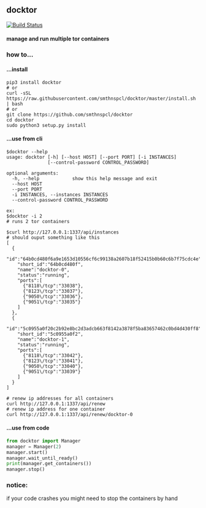 ## docktor
[![Build Status](https://build.eberlein.io/buildStatus/icon?job=python_docktor)](https://build.eberlein.io/job/python_docktor/)
#### manage and run multiple tor containers

### how to...
#### ...install
```shell script
pip3 install docktor
# or
curl -sSL https://raw.githubusercontent.com/smthnspcl/docktor/master/install.sh | bash
# or
git clone https://github.com/smthnspcl/docktor
cd docktor
sudo python3 setup.py install
```
#### ...use from cli
```shell script
$docktor --help
usage: docktor [-h] [--host HOST] [--port PORT] [-i INSTANCES]
               [--control-password CONTROL_PASSWORD]

optional arguments:
  -h, --help            show this help message and exit
  --host HOST
  --port PORT
  -i INSTANCES, --instances INSTANCES
  --control-password CONTROL_PASSWORD

ex:
$docktor -i 2
# runs 2 tor containers

$curl http://127.0.0.1:1337/api/instances
# should ouput something like this
[
  {
    "id":"64b0cd480f6a9e1653d10556cf6c99138a2607b18f52415b0b60c6b7f75cdc4e",
    "short_id":"64b0cd480f",
    "name":"docktor-0",
    "status":"running",
    "ports":[
      {"8118\/tcp":"33038"},
      {"8123\/tcp":"33037"},
      {"9050\/tcp":"33036"},
      {"9051\/tcp":"33035"}
    ]
  },
  {
    "id":"5c0955a0f20c2b92e8bc2d3adcb663f8142a3878f5ba83657462c0bd4d430ff8",
    "short_id":"5c0955a0f2",
    "name":"docktor-1",
    "status":"running",
    "ports":[
      {"8118\/tcp":"33042"},
      {"8123\/tcp":"33041"},
      {"9050\/tcp":"33040"},
      {"9051\/tcp":"33039"}
    ]
  }
]

# renew ip addresses for all containers
curl http://127.0.0.1:1337/api/renew
# renew ip address for one container
curl http://127.0.0.1:1337/api/renew/docktor-0
```

#### ...use from code
```python
from docktor import Manager
manager = Manager(2)
manager.start()
manager.wait_until_ready()
print(manager.get_containers())
manager.stop()
```

### notice:
if your code crashes you might need to stop the containers by hand
